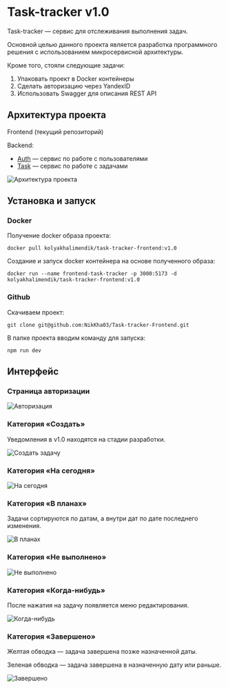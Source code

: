 # Task-tracker v1.0

Task-tracker — сервис для отслеживания выполнения задач.

Основной целью данного проекта является разработка программного решения с использованием микросервисной архитектуры.

Кроме того, стояли следующие задачи:

1. Упаковать проект в Docker контейнеры
2. Сделать авторизацию через YandexID
3. Использовать Swagger для описания REST API

## Архитектура проекта

Frontend (текущий репозиторий)

Backend:

- [Auth](https://github.com/NikKha03/Task-tracker-AuthService) — сервис по работе с пользователями
- [Task](https://github.com/NikKha03/Task-tracker-TaskService) — сервис по работе с задачами

![Архитектура проекта](/img/архитектура.png)

## Установка и запуск

### Docker

Получение docker образа проекта:

`docker pull kolyakhalimendik/task-tracker-frontend:v1.0`

Создание и запуск docker контейнера на основе полученного образа:

`docker run --name frontend-task-tracker -p 3000:5173 -d kolyakhalimendik/task-tracker-frontend:v1.0`

### Github

Скачиваем проект:

`git clone git@github.com:NikKha03/Task-tracker-Frontend.git`

В папке проекта вводим команду для запуска:

`npm run dev`

## Интерфейс

### Страница авторизации

![Авторизация](/img/вход.png)

### Категория «Создать»

Уведомления в v1.0 находятся на стадии разработки.

![Создать задачу](/img/создать.png)

### Категория «На сегодня»

![На сегодня](/img/сегодня.png)

### Категория «В планах»

Задачи сортируются по датам, а внутри дат по дате последнего изменения.

![В планах](/img/в-планах.png)

### Категория «Не выполнено»

![Не выполнено](/img/не-выполнено.png)

### Категория «Когда-нибудь»

После нажатия на задачу появляется меню редактирования.

![Когда-нибудь](/img/когда-нибудь.png)

### Категория «Завершено»

Желтая обводка — задача завершена позже назначенной даты.

Зеленая обводка — задача завершена в назначенную дату или раньше.

![Завершено](/img/завершено.png)
